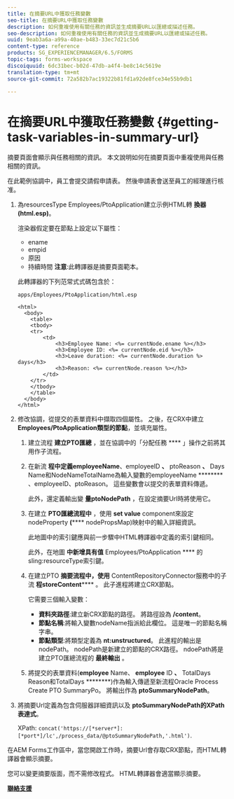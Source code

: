 ```yaml
---
title: 在摘要URL中獲取任務變數
seo-title: 在摘要URL中獲取任務變數
description: 如何重複使用有關任務的資訊並生成摘要URL以匯總或描述任務。
seo-description: 如何重複使用有關任務的資訊並生成摘要URL以匯總或描述任務。
uuid: 9eab3a6a-a99a-40ae-b483-33ec7d21c5b6
content-type: reference
products: SG_EXPERIENCEMANAGER/6.5/FORMS
topic-tags: forms-workspace
discoiquuid: 6dc31bec-b02d-47db-a4f4-be8c14c5619e
translation-type: tm+mt
source-git-commit: 72a582b7ac19322b81fd1a92de8fce34e55b9db1

---
```



# 在摘要URL中獲取任務變數 {#getting-task-variables-in-summary-url}

摘要頁面會顯示與任務相關的資訊。 本文說明如何在摘要頁面中重複使用與任務相關的資訊。

在此範例協調中，員工會提交請假申請表。 然後申請表會送至員工的經理進行核准。

1. 為resourcesType Employees/PtoApplication建立示例HTML轉 **換器(html.esp)**。

   渲染器假定要在節點上設定以下屬性：

   * ename
   * empid
   * 原因
   * 持續時間
   **注意**:此轉譯器是摘要頁面範本。

   此轉譯器的下列范常式式碼包含於：

   `apps/Employees/PtoApplication/html.esp`

   ```
   <html>
     <body>
       <table>
       <tbody>
       <tr>
           <td>
               <h3>Employee Name: <%= currentNode.ename %></h3>
               <h3>Employee ID: <%= currentNode.eid %></h3>
               <h3>Leave duration: <%= currentNode.duration %> days</h3>
               <h3>Reason: <%= currentNode.reason %></h3>
           </td>
       </tr>
       </tbody>
       </table>
     </body>
   </html>
   ```

1. 修改協調，從提交的表單資料中擷取四個屬性。 之後，在CRX中建立 **Employees/PtoApplication類型的節點**，並填充屬性。

   1. 建立流程 **建立PTO匯總** ，並在協調中的「分配任務 **** 」操作之前將其用作子流程。
   1. 在新流 **程中定義employeeName**、employeeID **、** ptoReason **、** Days Name和NodeNameTotalName為輸入變數的employeeName ******** 、employeeID、ptoReason。 這些變數會以提交的表單資料傳遞。

      此外，還定義輸出變 **量ptoNodePath** ，在設定摘要Url時將使用它。

   1. 在建立 **PTO匯總流程中** ，使用 **set value** component來設定nodeProperty **(****** nodePropsMap)映射中的輸入詳細資訊。

      此地圖中的索引鍵應與前一步驟中HTML轉譯器中定義的索引鍵相同。

      此外，在地圖 **中新增具有值** Employees/PtoApplication **** 的sling:resourceType索引鍵。

   1. 在建立PTO **摘要流程中，使用** ContentRepositoryConnector服務中的子流 **程storeContent****** 。 此子進程將建立CRX節點。

      它需要三個輸入變數：

      * **資料夾路徑**:建立新CRX節點的路徑。 將路徑設為 **/content**。
      * **節點名稱**:將輸入變數nodeName指派給此欄位。 這是唯一的節點名稱字串。
      * **節點類型**:將類型定義為 **nt:unstructured**。 此進程的輸出是nodePath。 nodePath是新建立的節點的CRX路徑。 ndoePath將是建立PTO匯總流程的 **最終輸出** 。
   1. 將提交的表單資料(**employee** Name、 **employee** ID **、** TotalDays Reason和TotalDays ********)作為輸入傳遞至新流程Oracle Process Create PTO SummaryPo。 將輸出作為 **ptoSummaryNodePath**。


1. 將摘要Url定義為包含伺服器詳細資訊以及 **ptoSummaryNodePath的XPath表達式**。

   XPath: `concat('https://[*server*]:[*port*]/lc',/process_data/@ptoSummaryNodePath,'.html')`.

在AEM Forms工作區中，當您開啟工作時，摘要Url會存取CRX節點，而HTML轉譯器會顯示摘要。

您可以變更摘要版面，而不需修改程式。 HTML轉譯器會適當顯示摘要。

**[聯絡支援](https://www.adobe.com/account/sign-in.supportportal.html)**
